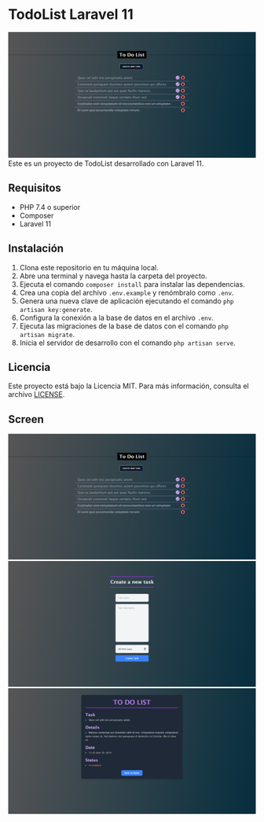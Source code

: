 # TodoList Laravel 11
<img class='text-center' src='/public/screen/1.png'>
Este es un proyecto de TodoList desarrollado con Laravel 11. 

## Requisitos

- PHP 7.4 o superior
- Composer
- Laravel 11

## Instalación

1. Clona este repositorio en tu máquina local.
2. Abre una terminal y navega hasta la carpeta del proyecto.
3. Ejecuta el comando `composer install` para instalar las dependencias.
4. Crea una copia del archivo `.env.example` y renómbralo como `.env`.
5. Genera una nueva clave de aplicación ejecutando el comando `php artisan key:generate`.
6. Configura la conexión a la base de datos en el archivo `.env`.
7. Ejecuta las migraciones de la base de datos con el comando `php artisan migrate`.
8. Inicia el servidor de desarrollo con el comando `php artisan serve`.


## Licencia

Este proyecto está bajo la Licencia MIT. Para más información, consulta el archivo [LICENSE](LICENSE).

## Screen
<img src='/public/screen/1.png'>
<img src='/public/screen/2.png'>
<img src='/public/screen/3.png'>
